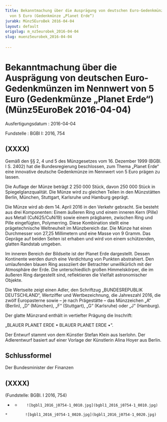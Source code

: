 ```yaml
---
Title: Bekanntmachung über die Ausprägung von deutschen Euro-Gedenkmünzen im Nennwert
  von 5 Euro (Gedenkmünze „Planet Erde“)
jurabk: Münz5EuroBek 2016-04-04
layout: default
origslug: m_nz5eurobek_2016-04-04
slug: muenz5eurobek_2016-04-04

---
```


# Bekanntmachung über die Ausprägung von deutschen Euro-Gedenkmünzen im Nennwert von 5 Euro (Gedenkmünze „Planet Erde“) (Münz5EuroBek 2016-04-04)

Ausfertigungsdatum
:   2016-04-04

Fundstelle
:   BGBl I: 2016, 754


## (XXXX)

Gemäß den §§ 2, 4 und 5 des Münzgesetzes vom 16. Dezember 1999 (BGBl.
I S. 2402) hat die Bundesregierung beschlossen, zum Thema „Planet
Erde“ eine innovative deutsche Gedenkmünze im Nennwert von 5 Euro
prägen zu lassen.

Die Auflage der Münze beträgt 2 250 000 Stück, davon 250 000 Stück in
Spiegelglanzqualität. Die Münze wird zu gleichen Teilen in den
Münzstätten Berlin, München, Stuttgart, Karlsruhe und Hamburg geprägt.

Die Münze wird ab dem 14. April 2016 in den Verkehr gebracht. Sie
besteht aus drei Komponenten: Einem äußeren Ring und einem inneren
Kern (Pille) aus Metall (CuNi25/CuNi19) sowie einem prägbaren,
zwischen Ring und Pille eingefügten, Polymerring. Diese Kombination
stellt eine prägetechnische Weltneuheit im Münzbereich dar. Die Münze
hat einen Durchmesser von 27,25 Millimetern und eine Masse von 9
Gramm. Das Gepräge auf beiden Seiten ist erhaben und wird von einem
schützenden, glatten Randstab umgeben.

Im inneren Bereich der Bildseite ist der Planet Erde dargestellt.
Dessen Kontinente werden durch eine Verdichtung von Punkten
abstrahiert. Den umlaufenden blauen Ring assoziiert der Betrachter
unwillkürlich mit der Atmosphäre der Erde. Die unterschiedlich großen
Himmelskörper, die im äußeren Ring dargestellt sind, reflektieren die
Vielfalt astronomischer Objekte.

Die Wertseite zeigt einen Adler, den Schriftzug „BUNDESREPUBLIK
DEUTSCHLAND“, Wertziffer und Wertbezeichnung, die Jahreszahl 2016, die
zwölf Europasterne sowie – je nach Prägestätte – das Münzzeichen „A“
(Berlin), „D“ (München), „F“ (Stuttgart), „G“ (Karlsruhe) oder „J“
(Hamburg).

Der glatte Münzrand enthält in vertiefter Prägung die Inschrift:

„BLAUER PLANET ERDE • BLAUER PLANET ERDE •“.

Der Entwurf stammt von dem Künstler Stefan Klein aus Iserlohn. Der
Adlerentwurf basiert auf einer Vorlage der Künstlerin Alina Hoyer aus
Berlin.


## Schlussformel

Der Bundesminister der Finanzen


## (XXXX)

(Fundstelle: BGBl. I 2016, 754)


*    *        ![bgbl1_2016_j0754-1_0010.jpg](bgbl1_2016_j0754-1_0010.jpg)
    *        ![bgbl1_2016_j0754-1_0020.jpg](bgbl1_2016_j0754-1_0020.jpg)


